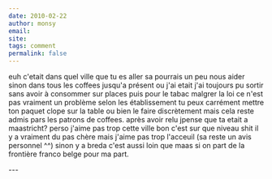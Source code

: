 ```yaml
---
date: 2010-02-22
author: monsy
email: 
site: 
tags: comment
permalink: false
---
```


<p>euh c'etait dans quel ville que tu es aller sa pourrais un peu nous aider sinon dans tous les coffees jusqu'a présent ou j'ai etait j'ai toujours pu sortir sans avoir à consommer sur places puis pour le tabac malgrer la loi ce n'est pas vraiment un problème selon les établissement tu peux carrément mettre ton paquet clope sur la table ou bien le faire discrètement mais cela reste admis pars les patrons de coffees. après avoir relu jpense que ta etait a maastricht? perso j'aime pas trop cette ville bon c'est sur que niveau shit il y a vraiment du pas chère mais j'aime pas trop l'acceuil (sa reste un avis personnel ^^) sinon y a breda c'est aussi loin que maas si on part de la frontière franco belge pour ma part.</p>
---